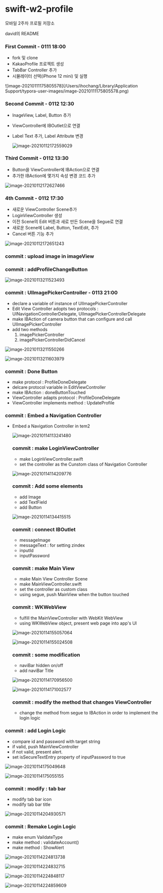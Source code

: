 # swift-w2-profile
모바일 2주차 프로필 저장소

david의 README

### First Commit - 0111 18:00

- fork 및 clone
- KakaoProfile 프로젝트 생성
- TabBar Controller 추가
- 시뮬레이터 선택(iPhone 12 mini) 및 실행

![image-20210111175805578](/Users/ihochang/Library/Application Support/typora-user-images/image-20210111175805578.png)



### Second Commit - 0112 12:30

- InageView, Label, Button 추가

- ViewController에 IBOutlet으로 연결

- Label Text 추가, Label Attribute 변경

  ![image-20210112172559029](README.assets/image-20210112172559029.png)

  


### Third Commit - 0112 13:30

- Button을 ViewController에 IBAction으로 연결
- 추가한 IBAction에 몇가지 속성 변경 코드 추가

![image-20210112172627466](README.assets/image-20210112172627466.png)

### 4th Commit - 0112 17:30

- 새로운 ViewController Scene추가
- LoginViewController 생성
- 이전 Scene의 Edit 버튼과 새로 만든 Scene을 Segue로 연결
- 새로운 Scene에 Label, Button, TextEdit, 추가
- Cancel 버튼 기능 추가

![image-20210112172651243](README.assets/image-20210112172651243.png)

### commit : upload image in imageView

### commit : addProfileChangeButton

![image-20210113211523493](README.assets/image-20210113211523493.png)

### commit : UIImagePickerController - 0113 21:00

- declare a variable of instance of UIImagePickerController
- Edit View Controller adopts two protocols : UINavigationControllerDelegate, UIImagePickerControllerDelegate
- make IBAction of camera button that can configure and call UIImagePickerController
- add two methods
  1. imagePickerController
  2. imagePickerControllerDidCancel

![image-20210113211550266](README.assets/image-20210113211550266.png)



![image-20210113211603979](README.assets/image-20210113211603979.png)

### commit : Done Button

- make protocol : ProfileDoneDelegate
- delcare protocol variable in EditViewController
- make IBAction : doneButtonTouched
- ViewController adapts protocol : ProfileDoneDelegate
- ViewController implements method : UpdateProfile

### commit : Embed a Navigation Controller

- Embed a Navigation Controller in tem2

  ![image-20210114113241480](README.assets/image-20210114113241480.png)

  ### commit : make LoginViewController
  
  - make LoginViewController.swift
  - set the controller as the Cunstom class of Navigation Controller
  
  ![image-20210114114209776](README.assets/image-20210114114209776.png)
  
  ### commit : Add some elements
  
  - add Image
  - add TextField
  - add Button
  
  ![image-20210114134415515](README.assets/image-20210114134415515.png)
  
  ### commit : connect IBOutlet
  
  - messageImage
  - messageText : for setting zindex
  - inputId
  - inputPassword
  
  ### commit : make Main View
  
  - make Main View Controller Scene
  - make MainViewController.swift
  - set the controller as custom class
  - using segue, push MainView when the button touched
  
  ### commit : WKWebView
  
  - fulfill the MainViewController with WebKit WebView
  - using WKWebView object, present web page into app's UI
  
  ![image-20210114155057064](README.assets/image-20210114155057064.png)
  
  ![image-20210114155024508](README.assets/image-20210114155024508.png)
  
  ### commit : some modification
  
  - naviBar hidden on/off
  - add naviBar Title
  
  ![image-20210114170956500](README.assets/image-20210114170956500.png)
  
  ![image-20210114171002577](README.assets/image-20210114171002577.png)
  
  ### commit : modify the method that changes ViewController
  
  - change the method from segue to IBAction in order to implement the login logic

### commit : add Login Logic

- compare id and password with target string
- if valid, push MainViewController
- if not valid, present alert.
- set isSecureTextEntry property of inputPassword to true

![image-20210114175049648](README.assets/image-20210114175049648.png)

![image-20210114175055155](README.assets/image-20210114175055155.png)

### commit : modify : tab bar

- modify tab bar icon
- modify tab bar title

![image-20210114204930571](README.assets/image-20210114204930571.png)

### commit : Remake Login Logic

- make enum VaildateType
- make method : validateAccount()
- make method : ShowAlert

![image-20210114224813738](README.assets/image-20210114224813738.png)

![image-20210114224832715](README.assets/image-20210114224832715.png)

![image-20210114224848117](README.assets/image-20210114224848117.png)

![image-20210114224859609](README.assets/image-20210114224859609.png)



